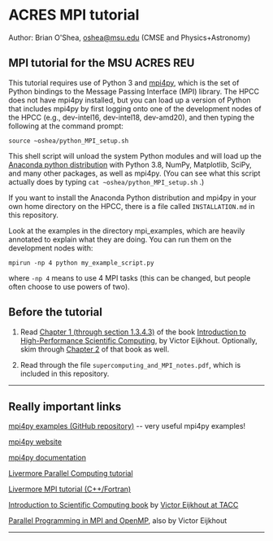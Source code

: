 # ACRES MPI tutorial

Author: Brian O'Shea, oshea@msu.edu (CMSE and Physics+Astronomy)

## MPI tutorial for the MSU ACRES REU

This tutorial requires use of Python 3 and
[mpi4py](https://mpi4py.readthedocs.io/en/stable/), which is the set
of Python bindings to the Message Passing Interface (MPI) library.  The
HPCC does not have mpi4py installed, but you can load up a version of
Python that includes mpi4py by first logging onto one of the
development nodes of the HPCC (e.g., dev-intel16, dev-intel18,
dev-amd20), and then typing the following at the command prompt:

```
source ~oshea/python_MPI_setup.sh
```

This shell script will unload the system Python modules and will load
up the [Anaconda python distribution](https://www.anaconda.com/products/individual-b)
with Python 3.8, NumPy, Matplotlib, SciPy, and many other packages, as
well as mpi4py.  (You can see what this script actually does by typing
`cat ~oshea/python_MPI_setup.sh` .)

If you want to install the Anaconda Python distribution and mpi4py in
your own home directory on the HPCC, there is a file called
`INSTALLATION.md` in this repository.

Look at the examples in the directory mpi_examples, which are heavily
annotated to explain what they are doing.  You can run them on the
development nodes with:

```
mpirun -np 4 python my_example_script.py
```

where ```-np 4``` means to use 4 MPI tasks (this can be changed, 
but people often choose to use powers of two).

## Before the tutorial


1. Read [Chapter 1 (through section 1.3.4.3)](http://pages.tacc.utexas.edu/~eijkhout/istc/html/sequential.html)
of the book [Introduction to High-Performance Scientific Computing](http://pages.tacc.utexas.edu/~eijkhout/istc/html/index.html),
by Victor Eijkhout.  Optionally, skim through
[Chapter 2](http://pages.tacc.utexas.edu/~eijkhout/istc/html/parallel.html)
of that book as well.

2. Read through the file `supercomputing_and_MPI_notes.pdf`, 
   which is included in this repository.

----

## Really important links

[mpi4py examples (GitHub repository)](https://github.com/jbornschein/mpi4py-examples) -- very useful mpi4py examples!

[mpi4py website](https://bitbucket.org/mpi4py/mpi4py/src)

[mpi4py documentation](http://mpi4py.readthedocs.io/en/stable/index.html)

[Livermore Parallel Computing tutorial](https://hpc.llnl.gov/documentation/tutorials/introduction-parallel-computing-tutorial) 

[Livermore MPI tutorial (C++/Fortran)](https://hpc-tutorials.llnl.gov/mpi/)

[Introduction to Scientific Computing book](https://theartofhpc.com/istc/index.html) by [Victor Eijkhout at TACC](http://www.eijkhout.net/)

[Parallel Programming in MPI and OpenMP](https://theartofhpc.com/pcse/index.html), also by Victor Eijkhout 

----

